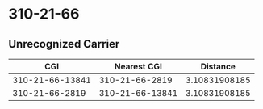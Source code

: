 # 310-21-66
## Unrecognized Carrier


| CGI | Nearest CGI | Distance |
|-----|-------------|----------|
| 310-21-66-13841 | 310-21-66-2819 | 3.10831908185 |
| 310-21-66-2819 | 310-21-66-13841 | 3.10831908185 |
